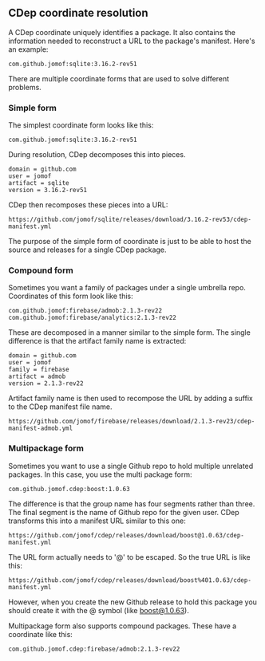 ## CDep coordinate resolution
A CDep coordinate uniquely identifies a package. It also contains the information needed to reconstruct a URL to the package's manifest. Here's an example:

```
com.github.jomof:sqlite:3.16.2-rev51
```

There are multiple coordinate forms that are used to solve different problems.

### Simple form
The simplest coordinate form looks like this:
```
com.github.jomof:sqlite:3.16.2-rev51
```
During resolution, CDep decomposes this into pieces.
```
domain = github.com
user = jomof
artifact = sqlite
version = 3.16.2-rev51
```
CDep then recomposes these pieces into a URL:
```
https://github.com/jomof/sqlite/releases/download/3.16.2-rev53/cdep-manifest.yml
```
The purpose of the simple form of coordinate is just to be able to host the source and releases for a single CDep package.

### Compound form
Sometimes you want a family of packages under a single umbrella repo. Coordinates of this form look like this:
```
com.github.jomof:firebase/admob:2.1.3-rev22
com.github.jomof:firebase/analytics:2.1.3-rev22
```
These are decomposed in a manner similar to the simple form. The single difference is that the artifact family name is extracted:
```
domain = github.com
user = jomof
family = firebase
artifact = admob
version = 2.1.3-rev22
```
Artifact family name is then used to recompose the URL by adding a suffix to the CDep manifest file name.
```
https://github.com/jomof/firebase/releases/download/2.1.3-rev23/cdep-manifest-admob.yml
```

### Multipackage form
Sometimes you want to use a single Github repo to hold multiple unrelated packages. In this case, you use the multi package form:
```
com.github.jomof.cdep:boost:1.0.63
```
The difference is that the group name has four segments rather than three. The final segment is the name of Github repo for the given user. CDep transforms this into a manifest URL similar to this one:
```
https://github.com/jomof/cdep/releases/download/boost@1.0.63/cdep-manifest.yml
```
The URL form actually needs to '@' to be escaped. So the true URL is like this:
```
https://github.com/jomof/cdep/releases/download/boost%401.0.63/cdep-manifest.yml
```
However, when you create the new Github release to hold this package you should create it with the @ symbol (like boost@1.0.63).

Multipackage form also supports compound packages. These have a coordinate like this:
```
com.github.jomof.cdep:firebase/admob:2.1.3-rev22
```





